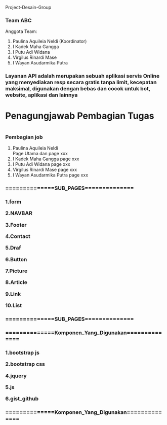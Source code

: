 Project-Desain-Group

<p>
<h3>Team ABC</h3>
Anggota Team:
<ol>
  <li>Paulina Aquileia Neldi (Koordinator)</li>
  <li>I Kadek Maha Gangga</li>
  <li>I Putu Adi Widana</li>
  <li>Virgilus Rinardi Mase</li>
  <li>I Wayan Asudarmika Putra</li>
</ol>
</p>
<p>
<h3>Layanan API adalah merupakan sebuah aplikasi servis Online yang menyediakan resp secara gratis tanpa limit, kecepatan maksimal, digunakan dengan bebas dan cocok untuk bot, website, aplikasi dan lainnya</h3>

<h1>Penagungjawab Pembagian Tugas<h1>
<h3>Pembagian job</h3>
<ol>
  <li>
    Paulina Aquileia Neldi
    <br>Page Utama dan page xxx
  </li>
  <li>
    I Kadek Maha Gangga
    page xxx
  </li>
  <li>
    I Putu Adi Widana
    page xxx
  </li>
  <li>
   Virgilus Rinardi Mase
    page xxx
  </li>
  <li>
    I Wayan Asudarmika Putra
    page xxx
  </li>
</ol>
  
  
  
<h3>==============SUB_PAGES==============<h3>
  <p>1.form</p>
  <p>2.NAVBAR</p>
  <p>3.Footer</p>
  <p>4.Contact</p>
  <p>5.Draf</p>
  <p>6.Button</p>
  <p>7.Picture</p>
  <p>8.Article</p>
  <p>9.Link</p>
  <p>10.List</p>
<h3>==============SUB_PAGES==============<h3> 
  
<h3>==============Komponen_Yang_Digunakan==============<h3> 
  <p>1.bootstrap js</p>
  <p>2.bootstrap css</p>
  <p>4.jquery</p>
  <p>5.js</p>
  <p>6.gist_github</p>
  <h3>==============Komponen_Yang_Digunakan==============<h3> 

